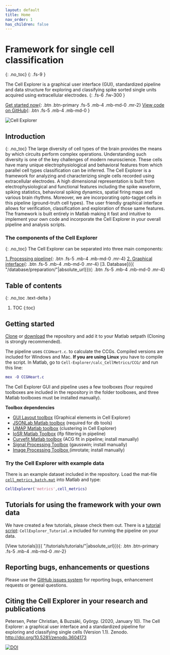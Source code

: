 ```yaml
---
layout: default
title: Home
nav_order: 1
has_children: false
---
```

# Framework for single cell classification
{: .no_toc}
{: .fs-9 }

The Cell Explorer is a graphical user interface (GUI), standardized pipeline and data structure for exploring and classifying spike sorted single units acquired using extracellular electrodes.
{: .fs-6 .fw-300 }

[Get started now](#getting-started){: .btn .btn-primary .fs-5 .mb-4 .mb-md-0 .mr-2} [View code on GitHub](https://github.com/petersenpeter/Cell-Explorer){: .btn .fs-5 .mb-4 .mb-md-0 }

![Cell Explorer](https://buzsakilab.com/wp/wp-content/uploads/2019/11/Cell-Explorer-example.png)

## Introduction
{: .no_toc}
The large diversity of cell types of the brain provides the means by which circuits perform complex operations. Understanding such diversity is one of the key challenges of modern neuroscience. These cells have many unique electrophysiological and behavioral features from which parallel cell types classification can be inferred. The Cell Explorer is a framework for analyzing and characterizing single cells recorded using extracellular electrodes. A high dimensional representation is built from electrophysiological and functional features including the spike waveform, spiking statistics, behavioral spiking dynamics, spatial firing maps and various brain rhythms. Moreover, we are incorporating opto-tagget cells in this pipeline (ground-truth cell types). The user friendly graphical interface allows for verification, classification and exploration of those same features. The framework is built entirely in Matlab making it fast and intuitive to implement your own code and incorporate the Cell Explorer in your overall pipeline and analysis scripts.

### The components of the Cell Explorer
{: .no_toc}
The Cell Explorer can be separated into three main components:

[1. Processing pipeline](/Cell-Explorer/pipeline/running-pipeline/){: .btn .fs-5 .mb-4 .mb-md-0 .mr-4} [2. Graphical interface]({{"/interface/interface/"|absolute_url}}){: .btn .fs-5 .mb-4 .mb-md-0 .mr-4} [3. Database]({{ "/database/preparation/"|absolute_url}}){: .btn .fs-5 .mb-4 .mb-md-0 .mr-4}

## Table of contents
{: .no_toc .text-delta }

1. TOC
{:toc}

## Getting started
[Clone](x-github-client://openRepo/https://github.com/petersenpeter/Cell-Explorer) or [download](https://github.com/petersenpeter/Cell-Explorer/archive/master.zip) the repository and add it to your Matlab setpath (Cloning is strongly recommended). 

The pipeline uses `CCGHeart.c`. to calculate the CCGs. Compiled versions are included for Windows and Mac. __If you are using Linux__ you have to compile the script. In Matlab, go to `Cell-Explorer/calc_CellMetrics/CCG/` and run this line:

```m
mex -O CCGHeart.c
```
The Cell Explorer GUI and pipeline uses a few toolboxes (four required toolboxes are included in the repository in the folder toolboxes, and three Matlab toolboxes must be installed manually).

**Toolbox dependencies**
* [GUI Layout toolbox](https://www.mathworks.com/matlabcentral/fileexchange/47982-gui-layout-toolbox) (Graphical elements in Cell Explorer)
* [JSONLab Matlab toolbox](https://www.mathworks.com/matlabcentral/fileexchange/33381-jsonlab-a-toolbox-to-encode-decode-json-files) (required for db tools)
* [UMAP Matlab toolbox](https://www.mathworks.com/matlabcentral/fileexchange/71902-uniform-manifold-approximation-and-projection-umap) (clustering in Cell Explorer)
* [IoSR Matlab Toolbox](https://github.com/IoSR-Surrey/MatlabToolbox) (lfp filtering in pipeline)
* [Curvefit Matlab toolbox](https://www.mathworks.com/help/curvefit/index.html?s_cid=doc_ftr) (ACG fit in pipeline; install manually)
* [Signal Processing Toolbox](https://www.mathworks.com/help/signal/index.html?s_tid=CRUX_lftnav) (gausswin; install manually)
* [Image Processing Toolbox ](https://www.mathworks.com/products/image.html) (imrotate; install manually)

### Try the Cell Explorer with example data
There is an example dataset included in the repository. Load the mat-file [`cell_metrics_batch.mat`](https://github.com/petersenpeter/Cell-Explorer/blob/master/LoadCellMetricBatch.m) into Matlab and type:
```m
CellExplorer('metrics',cell_metrics)
```

## Tutorials for using the framework with your own data 
We have created a few tutorials, please check them out. There is a [tutorial script](https://github.com/petersenpeter/Cell-Explorer/blob/master/tutorials/CellExplorer_Tutorial.m): `CellExplorer_Tutorial.m` included for running the pipeline on your data.

[View tutorials]({{ "/tutorials/tutorials/"|absolute_url}}){: .btn .btn-primary .fs-5 .mb-4 .mb-md-0 .mr-2}

## Reporting bugs, enhancements or questions
Please use the [GitHub issues system](https://github.com/petersenpeter/Cell-Explorer/issues) for reporting bugs, enhancement requests or geneal questions.

## Citing the Cell Explorer in your research and publications

Petersen, Peter Christian, & Buzsáki, György. (2020, January 10). The Cell Explorer: a graphical user interface and a standardized pipeline for exploring and classifying single cells (Version 1.1). Zenodo. http://doi.org/10.5281/zenodo.3604173

[![DOI](https://zenodo.org/badge/DOI/10.5281/zenodo.3604173.svg)](https://doi.org/10.5281/zenodo.3604173)

